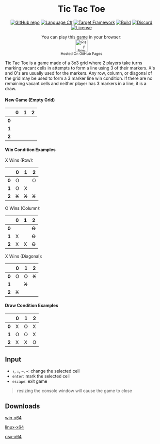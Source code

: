<h1 align="center">
	Tic Tac Toe
</h1>

<p align="center">
	<a href="https://github.com/dotnet/dotnet-console-games"><img src="../../.github/resources/github-repo-black.svg" alt="GitHub repo"></a>
	<a href="https://docs.microsoft.com/en-us/dotnet/csharp/"><img src="../../.github/resources/language-csharp.svg" alt="Language C#"></a>
	<a href="https://dotnet.microsoft.com/download"><img src="../../.github/resources/dotnet-badge.svg" title="Target Framework" alt="Target Framework"></a>
	<a href="https://github.com/dotnet/dotnet-console-games/actions"><img src="https://github.com/dotnet/dotnet-console-games/workflows/Tic%20Tac%20Toe%20Build/badge.svg" title="Goto Build" alt="Build"></a>
	<a href="https://discord.gg/4XbQbwF"><img src="../../.github/resources/discord-badge.svg" title="Go To Discord Server" alt="Discord"></a>
	<a href="../../LICENSE"><img src="../../.github/resources/license-MIT-green.svg" alt="License"></a>
</p>

<p align="center">
	You can play this game in your browser:
	<br />
	<a href="https://dotnet.github.io/dotnet-console-games/Tic%20Tac%20Toe" alt="Play Now">
		<sub><img height="40"src="../../.github/resources/play-badge.svg" alt="Play Now"></sub>
	</a>
	<br />
	<sup>Hosted On GitHub Pages</sup>
</p>

Tic Tac Toe is a game made of a 3x3 grid where 2 players take turns marking vacant cells in attempts to form a line using 3 of their markers. X's and O's are usually used for the markers. Any row, column, or diagonal of the grid may be used to form a 3 marker line win condition. If there are no remaining vacant cells and neither player has 3 markers in a line, it is a draw.

#### New Game (Empty Grid)

||0|1|2|
|-|-|-|-|
|**0**||||
|**1**||||
|**2**||||

#### Win Condition Examples

X Wins (Row):

||0|1|2|
|-|-|-|-|
|**0**|O||O|
|**1**|O|X||
|**2**|~~X~~|~~X~~|~~X~~|

O Wins (Column):

||0|1|2|
|-|-|-|-|
|**0**|||~~O~~|
|**1**|X||~~O~~|
|**2**|X|X|~~O~~|

X Wins (Diagonal):

||0|1|2|
|-|-|-|-|
|**0**|O|O|~~X~~|
|**1**||~~X~~||
|**2**|~~X~~|||

#### Draw Condition Examples

||0|1|2|
|-|-|-|-|
|**0**|X|O|X|
|**1**|O|O|X|
|**2**|X|X|O|

## Input


- `↑`, `↓`, `←`, `→`: change the selected cell
- `enter`: mark the selected cell
- `escape`: exit game

> resizing the console window will cause the game to close

## Downloads

[win-x64](https://github.com/dotnet/dotnet-console-games/raw/binaries/win-x64/Tic%20Tac%20Toe.exe)

[linux-x64](https://github.com/dotnet/dotnet-console-games/raw/binaries/linux-x64/Tic%20Tac%20Toe)

[osx-x64](https://github.com/dotnet/dotnet-console-games/raw/binaries/osx-x64/Tic%20Tac%20Toe)
